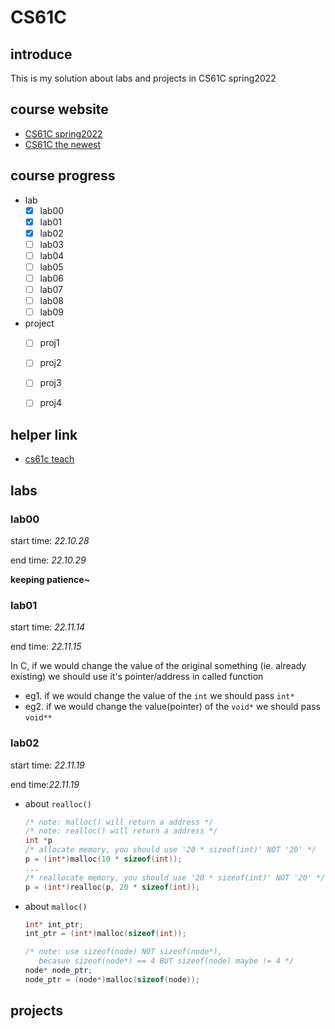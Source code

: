 # CS61C

## introduce

This is my solution about labs and projects in CS61C spring2022

## course website

- [CS61C spring2022](https://inst.eecs.berkeley.edu/~cs61c/sp22/)
- [CS61C the newest](https://cs61c.org/)

## course progress

- lab
  - [x] lab00
  - [x] lab01
  - [x] lab02
  - [ ] lab03
  - [ ] lab04
  - [ ] lab05
  - [ ] lab06
  - [ ] lab07
  - [ ] lab08
  - [ ] lab09
  
- project
  - [ ] proj1
  - [ ] proj2
  
  - [ ] proj3
  - [ ] proj4

## helper link

- [cs61c teach](https://github.com/61c-teach)



## labs

### lab00

start time: *22.10.28*

end time: *22.10.29*

**keeping patience~**

### lab01

start time: *22.11.14*

end time: *22.11.15*

In C, if we would change the value of the original something (ie. already existing)
we should use it's pointer/address in called function

- eg1. if we would change the value of the `int` we should pass `int*`
- eg2. if we would change the value(pointer) of the `void*` we should pass `void**`

### lab02

start time: *22.11.19*

end time:*22.11.19*

- about `realloc()`

  ```c
  /* note: malloc() will return a address */
  /* note: realloc() will return a address */
  int *p
  /* allocate memory, you should use '20 * sizeof(int)' NOT '20' */
  p = (int*)malloc(10 * sizeof(int));
  ...
  /* reallocate memory, you should use '20 * sizeof(int)' NOT '20' */
  p = (int*)realloc(p, 20 * sizeof(int));
  ```
  
- about `malloc()`

  ```c
  int* int_ptr;
  int_ptr = (int*)malloc(sizeof(int));
  
  /* note: use sizeof(node) NOT sizeof(node*),
  	 becasue sizeof(node*) == 4 BUT sizeof(node) maybe != 4 */
  node* node_ptr;
  node_ptr = (node*)malloc(sizeof(node));
  ```

  

## projects

